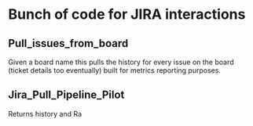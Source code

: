 # Bunch of code for JIRA interactions

## Pull_issues_from_board

Given a board name this pulls the history for every issue on the board (ticket details too eventually)
built for metrics reporting purposes.

## Jira_Pull_Pipeline_Pilot
Returns history and Ra